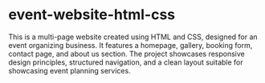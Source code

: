 # event-website-html-css
This is a multi-page website created using HTML and CSS, designed for an event organizing business. It features a homepage, gallery, booking form, contact page, and about us section. The project showcases responsive design principles, structured navigation, and a clean layout suitable for showcasing event planning services.
